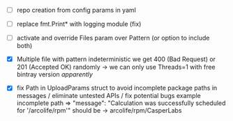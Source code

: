 - [ ] repo creation from config params in yaml
- [ ] replace fmt.Print* with logging module (fix)
- [ ] activate and override Files param over Pattern (or option to include both)

- [x] Multiple file with pattern indeterministic
      we get 400 (Bad Request) or 201 (Accepted OK) randomly
      -> we can only use Threads=1 with free bintray version *apparently*

- [x] fix Path in UploadParams struct to avoid incomplete package paths in messages / eliminate untested APIs / fix potential bugs
      example incomplete path
      => "message": "Calculation was successfully scheduled for '/arcolife/rpm'"
      should be -> arcolife/rpm/CasperLabs
